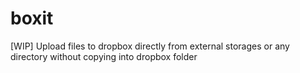 # boxit
[WIP] Upload files to dropbox directly from external storages or any directory without copying into dropbox folder

